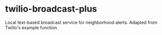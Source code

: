 # twilio-broadcast-plus
Local text-based broadcast service for neighborhood alerts. Adapted from Twilio's example function.
